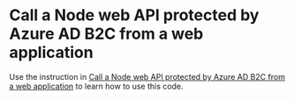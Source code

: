 # Call a Node web API protected by Azure AD B2C from a web application

Use the instruction in [Call a Node web API protected by Azure AD B2C from a web application](https://docs.microsoft.com/azure/active-directory-b2c/enable-authentication-in-node-web-api) to learn how to use this code. 
